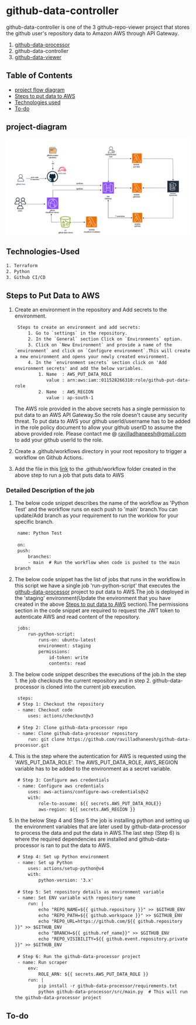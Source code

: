 # github-data-controller

github-data-controller is one of the 3 github-repo-viewer project that stores the github user's repository data to Amazon AWS through API Gateway.

1. [github-data-processor](https://github.com/ravilladhaneesh/github-data-processor)
2. github-data-controller
3. [github-data-viewer](https://github.com/ravilladhaneesh/github-data-viewer)

## Table of Contents

- [project flow diagram](#project-diagram)
- [Steps to put data to AWS](#steps-to-put-data-to-aws)
- [Technologies used](#Technologies-Used)
- [To-do](#To-do)


## project-diagram

![project flow diagram](https://github.com/ravilladhaneesh/github-data-viewer/blob/Add-readme-file/src/static/images/project-final-diagram.png)


## Technologies-Used

    1. Terraform
    2. Python
    3. Github CI/CD

## Steps to Put Data to AWS

1. Create an environment in the repository and Add secrets to the environment.

        Steps to create an environment and add secrets:
            1. Go to `settings` in the repository.
            2. In the `General` section Click on `Environments` option.
            3. Click on `New Environment` and provide a name of the `environment` and click on `Configure environment`.This will create a new environment and opens your newly created environment.
            4. In the `environment secrets` section click on 'Add environment secrets' and add the below variables.
                1. Name  : AWS_PUT_DATA_ROLE
                   value : arn:aws:iam::011528266310:role/github-put-data-role
                2. Name  : AWS_REGION
                   value : ap-south-1 
  

    The AWS role provided in the above secrets has a single permission to put data to an AWS API Gateway.So the role doesn't cause any security threat. To put data to AWS your github userId/username has to be added in the role policy document to allow your github userID to assume the above provided role. Please contact me @ ravilladhaneesh@gmail.com to add your github userId to the role.

2. Create a .github/workflows directory in your root repository to trigger a workflow on Github Actions.
3. Add the file in this [link](https://github.com/ravilladhaneesh/workflow-test/blob/main/.github/workflows/python-test.yml) to the .github/workflow folder created in the above step to run a job that puts data to AWS

### Detailed Description of the job

1. The below code snippet describes the name of the workflow as 'Python Test' and the workflow runs on each push to 'main' branch.You can update/Add branch as your requirement to run the worklow for your specific branch.

        name: Python Test

        on:
        push:
            branches:
            - main  # Run the workflow when code is pushed to the main branch

2. The below code snippet has the list of jobs that runs in the workflow.In this script we have a single job 'run-python-script' that executes the [github-data-processor](https://github.com/ravilladhaneesh/github-data-processor) project to put data to AWS.The job is deployed in the 'staging' environment(Update the environment that you have created in the above [Steps to put data to AWS](#steps-to-put-data-to-aws) section).The permissions section in the code snippet are required to request the JWT token to autenticate AWS and read content of the repository.

        jobs:
            run-python-script:
                runs-on: ubuntu-latest
                environment: staging
                permissions:
                    id-token: write
                    contents: read

3. The below code snippet describes the executions of the job.In the step 1. the job checkouts the current repository and in step 2. github-data-processor is cloned into the current job execution.


        steps:
        # Step 1: Checkout the repository
        - name: Checkout code
            uses: actions/checkout@v3

        # Step 2: Clone github-data-processor repo
        - name: Clone github-data-processor repository
            run: git clone https://github.com/ravilladhaneesh/github-data-processor.git

4. This is the step where the autentication for AWS is requested using the 'AWS_PUT_DATA_ROLE'. The AWS_PUT_DATA_ROLE, AWS_REGION variable has to be added to the environment as a secret variable.

        # Step 3: Configure aws credentials
        - name: Configure aws credentials
            uses: aws-actions/configure-aws-credentials@v2
            with:
                role-to-assume: ${{ secrets.AWS_PUT_DATA_ROLE}}
                aws-region: ${{ secrets.AWS_REGION }}

5. In the below Step 4 and Step 5 the job is installing python and setting up the environment variables that are later used by github-data-processor to process the data and put the data in AWS.The last step (Step 6) is where the required dependencies are installed and github-data-processor is ran to put the data to AWS. 

        # Step 4: Set up Python environment
        - name: Set up Python
            uses: actions/setup-python@v4
            with:
                python-version: '3.x'

        # Step 5: Set repository details as environment variable
        - name: Set ENV variable with repository name
            run: |
                echo "REPO_NAME=${{ github.repository }}" >> $GITHUB_ENV
                echo "REPO_PATH=${{ github.workspace }}" >> $GITHUB_ENV
                echo "REPO_URL=https://github.com/${{ github.repository }}" >> $GITHUB_ENV
                echo "BRANCH=${{ github.ref_name}}" >> $GITHUB_ENV
                echo "REPO_VISIBILITY=${{ github.event.repository.private }}" >> $GITHUB_ENV

        # Step 6: Run the github-data-processor project
        - name: Run scraper
            env:
                ROLE_ARN: ${{ secrets.AWS_PUT_DATA_ROLE }}
            run: |
                pip install -r github-data-processor/requirements.txt
                python github-data-processor/src/main.py  # This will run the github-data-processor project

## To-do